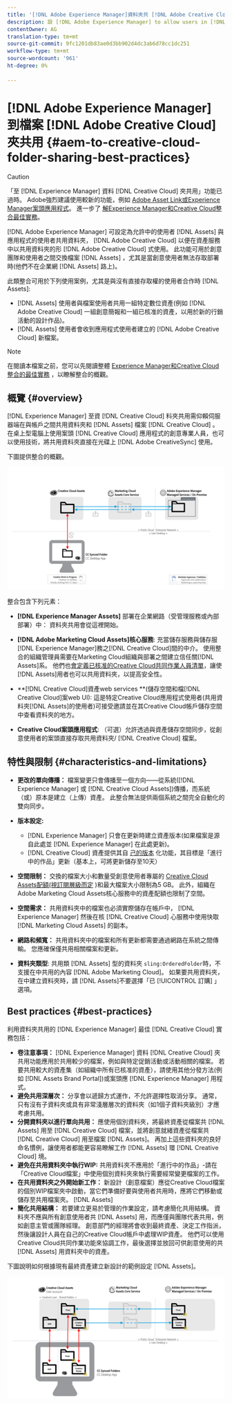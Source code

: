 ```yaml
---
title: '[!DNL Adobe Experience Manager]資料夾共 [!DNL Adobe Creative Cloud] 用最佳實務。'
description: 設 [!DNL Adobe Experience Manager] to allow users in [!DNL Experience Manager Assets] 定以與Adobe Creative Cloud(CC)使用者交換資料夾。
contentOwner: AG
translation-type: tm+mt
source-git-commit: 9fc1201db83ae0d3bb902d4dc3ab6d78cc1dc251
workflow-type: tm+mt
source-wordcount: '961'
ht-degree: 0%

---
```



# [!DNL Adobe Experience Manager] 到檔案 [!DNL Adobe Creative Cloud] 夾共用 {#aem-to-creative-cloud-folder-sharing-best-practices}

>[!CAUTION]
>
>「至 [!DNL Experience Manager] 資料 [!DNL Creative Cloud] 夾共用」功能已過時。 Adobe強烈建議使用較新的功能，例如 [Adobe Asset Link](https://helpx.adobe.com/tw/enterprise/using/adobe-asset-link.html)[或Experience Manager案頭應用程式](https://docs.adobe.com/content/help/en/experience-manager-desktop-app/using/using.html)。 進一步了 [解Experience Manager和Creative Cloud整合最佳實務](/help/assets/aem-cc-integration-best-practices.md)。

[!DNL Adobe Experience Manager] 可設定為允許中的使用者 [!DNL Assets] 與應用程式的使用者共用資料夾， [!DNL Adobe Creative Cloud] 以便在資產服務中以共用資料夾的形 [!DNL Adobe Creative Cloud] 式使用。 此功能可用於創意團隊和使用者之間交換檔案 [!DNL Assets] ，尤其是當創意使用者無法存取部署時(他們不在企業網 [!DNL Assets] 路上)。

此類整合可用於下列使用案例，尤其是與沒有直接存取權的使用者合作時 [!DNL Assets]:

* [!DNL Assets] 使用者與檔案使用者共用一組特定數位資產(例如 [!DNL Adobe Creative Cloud] 一組創意簡報和一組已核准的資產，以用於新的行銷活動的設計作品)。
* [!DNL Assets] 使用者會收到應用程式使用者建立的 [!DNL Adobe Creative Cloud] 新檔案。

>[!NOTE]
>
>在閱讀本檔案之前，您可以先閱讀整體 [Experience Manager和Creative Cloud整合的最佳實務](/help/assets/aem-cc-integration-best-practices.md) ，以瞭解整合的概觀。

## 概覽 {#overview}

[!DNL Experience Manager] 至資 [!DNL Creative Cloud] 料夾共用需仰賴伺服器端在與帳戶之間共用資料夾和 [!DNL Assets] 檔案 [!DNL Creative Cloud] 。 在桌上型電腦上使用案頭 [!DNL Creative Cloud] 應用程式的創意專業人員，也可以使用技術，將共用資料夾直接在光碟上 [!DNL Adobe CreativeSync] 使用。

下圖提供整合的概觀。

![chlimage_1-179](assets/chlimage_1-406.png)

整合包含下列元素：

* **[!DNL Experience Manager Assets]** 部署在企業網路（受管理服務或內部部署）中： 資料夾共用會從這裡開始。
* **[!DNL Adobe Marketing Cloud Assets]核心服務&#x200B;**: 充當儲存服務與儲存服[!DNL Experience Manager]務之[!DNL Creative Cloud]間的中介。 使用整合的組織管理員需要在Marketing Cloud組織與部署之間建立信任關[!DNL Assets]系。 他們也[會定義已核准的Creative Cloud共同作業人員清單](https://docs.adobe.com/content/help/en/core-services/interface/assets/t-admin-add-cc-user.html)，讓使[!DNL Assets]用者也可以共用資料夾，以提高安全性。

* **[!DNL Creative Cloud]資產web services **(儲存空間和檔[!DNL Creative Cloud]案web UI): 這是特定Creative Cloud應用程式使用者(共用資料夾[!DNL Assets]的使用者)可接受邀請並在其Creative Cloud帳戶儲存空間中查看資料夾的地方。
* **Creative Cloud案頭應用程式**: （可選）允許透過與資產儲存空間同步，從創意使用者的案頭直接存取共用資料夾/ [!DNL Creative Cloud] 檔案。

## 特性與限制 {#characteristics-and-limitations}

* **更改的單向傳播：** 檔案變更只會傳播至一個方向——從系統([!DNL Experience Manager] 或 [!DNL Creative Cloud Assets])傳播，而系統（或）原本是建立（上傳）資產。 此整合無法提供兩個系統之間完全自動化的雙向同步。
* **版本設定:**

   * [!DNL Experience Manager] 只會在更新時建立資產版本(如果檔案是源自此處並 [!DNL Experience Manager] 在此處更新)。
   * [!DNL Creative Cloud] 資產提供其自 [己的版本](https://helpx.adobe.com/creative-cloud/help/versioning-faq.html) 化功能，其目標是「進行中的作品」更新（基本上，可將更新儲存至10天）

* **空間限制：** 交換的檔案大小和數量受創意使用者專屬的 [Creative Cloud Assets配額(視訂閱層級而定](https://helpx.adobe.com/creative-cloud/kb/file-storage-quota.html) )和最大檔案大小限制為5 GB。 此外，組織在Adobe Marketing Cloud Assets核心服務中的資產配額也限制了空間。

* **空間需求：** 共用資料夾中的檔案也必須實際儲存在帳戶中， [!DNL Experience Manager] 然後在核 [!DNL Creative Cloud] 心服務中使用快取 [!DNL Marketing Cloud Assets] 的副本。
* **網路和頻寬：** 共用資料夾中的檔案和所有更新都需要通過網路在系統之間傳輸。 您應確保僅共用相關檔案和更新。
* **資料夾類型**: 共用類 [!DNL Assets] 型的資料夾 `sling:OrderedFolder`時，不支援在中共用的內容 [!DNL Adobe Marketing Cloud]。 如果要共用資料夾，在中建立資料夾時，請 [!DNL Assets]不要選擇「已 [!UICONTROL 訂購] 」選項。

## Best practices {#best-practices}

利用資料夾共用的 [!DNL Experience Manager] 最佳 [!DNL Creative Cloud] 實務包括：

* **卷注意事項：** [!DNL Experience Manager] 資料 [!DNL Creative Cloud] 夾共用功能應用於共用較少的檔案，例如與特定促銷活動或活動相關的檔案。 若要共用較大的資產集（如組織中所有已核准的資產），請使用其他分發方法(例如 [!DNL Assets Brand Portal])或案頭應 [!DNL Experience Manager] 用程式。
* **避免共用深層次：** 分享會以遞歸方式運作，不允許選擇性取消分享。 通常，只有沒有子資料夾或具有非常淺層層次的資料夾（如1個子資料夾級別）才應考慮共用。
* **分開資料夾以進行單向共用：** 應使用個別資料夾，將最終資產從檔案共 [!DNL Assets] 用至 [!DNL Creative Cloud] 檔案，並將創意就緒資產從檔案共 [!DNL Creative Cloud] 用至檔案 [!DNL Assets]。 再加上這些資料夾的良好命名慣例，讓使用者都能更容易瞭解工作 [!DNL Assets] 環 [!DNL Creative Cloud] 境。
* **避免在共用資料夾中執行WIP:** 共用資料夾不應用於「進行中的作品」-請在「Creative Cloud檔案」中使用個別資料夾來執行需要經常變更檔案的工作。
* **在共用資料夾之外開始新工作：** 新設計（創意檔案）應從Creative Cloud檔案的個別WIP檔案夾中啟動，當它們準備好要與使用者共用時，應將它們移動或儲存至共用檔案夾。 [!DNL Assets]
* **簡化共用結構：** 若要建立更易於管理的作業設定，請考慮簡化共用結構。 資料夾不應與所有創意使用者共 [!DNL Assets] 用，而應僅與團隊代表共用，例如創意主管或團隊經理。 創意部門的經理將會收到最終資產、決定工作指派，然後讓設計人員在自己的Creative Cloud帳戶中處理WIP資產。 他們可以使用Creative Cloud共同作業功能來協調工作，最後選擇並放回可供創意使用的共 [!DNL Assets] 用資料夾中的資產。

下圖說明如何根據現有最終資產建立新設計的範例設定 [!DNL Assets]。

![chlimage_1-180](assets/chlimage_1-407.png)
